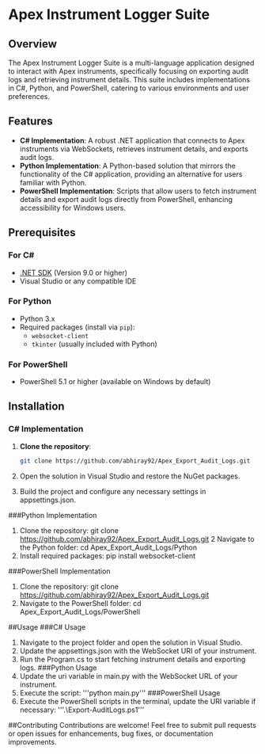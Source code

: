 # Apex Instrument Logger Suite

## Overview

The Apex Instrument Logger Suite is a multi-language application designed to interact with Apex instruments, specifically focusing on exporting audit logs and retrieving instrument details. This suite includes implementations in C#, Python, and PowerShell, catering to various environments and user preferences.

## Features

- **C# Implementation**: A robust .NET application that connects to Apex instruments via WebSockets, retrieves instrument details, and exports audit logs.
- **Python Implementation**: A Python-based solution that mirrors the functionality of the C# application, providing an alternative for users familiar with Python.
- **PowerShell Implementation**: Scripts that allow users to fetch instrument details and export audit logs directly from PowerShell, enhancing accessibility for Windows users.


## Prerequisites

### For C#

- [.NET SDK](https://dotnet.microsoft.com/download) (Version 9.0 or higher)
- Visual Studio or any compatible IDE

### For Python

- Python 3.x
- Required packages (install via `pip`):
  - `websocket-client`
  - `tkinter` (usually included with Python)

### For PowerShell

- PowerShell 5.1 or higher (available on Windows by default)

## Installation

### C# Implementation

1. **Clone the repository**:

   ```bash
   git clone https://github.com/abhiray92/Apex_Export_Audit_Logs.git
2. Open the solution in Visual Studio and restore the NuGet packages.
3. Build the project and configure any necessary settings in appsettings.json.


###Python Implementation
1. Clone the repository:
   git clone https://github.com/abhiray92/Apex_Export_Audit_Logs.git
2 Navigate to the Python folder:
   cd Apex_Export_Audit_Logs/Python
3. Install required packages:
    pip install websocket-client

###PowerShell Implementation
1. Clone the repository:
    git clone https://github.com/abhiray92/Apex_Export_Audit_Logs.git
2. Navigate to the PowerShell folder:
    cd Apex_Export_Audit_Logs/PowerShell


##Usage
###C# Usage
1. Navigate to the project folder and open the solution in Visual Studio.
2. Update the appsettings.json with the WebSocket URI of your instrument.
3. Run the Program.cs to start fetching instrument details and exporting logs.
###Python Usage
1. Update the uri variable in main.py with the WebSocket URL of your instrument.
2. Execute the script:
    '''python main.py'''
###PowerShell Usage
1. Execute the PowerShell scripts in the terminal, update the URI variable if necessary:
    '''.\Export-AuditLogs.ps1'''

##Contributing
Contributions are welcome! Feel free to submit pull requests or open issues for enhancements, bug fixes, or documentation improvements.
